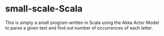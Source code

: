 # small-scale-Scala
This is simply a small program written in Scala using the Akka Actor Model to parse a given text and find out number of occurrences of each letter.
